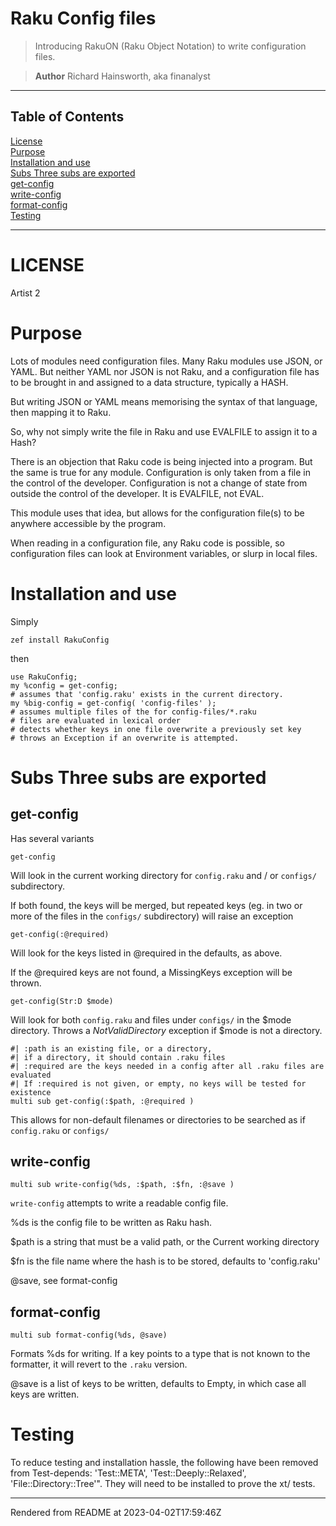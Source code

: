 # Raku Config files
>Introducing RakuON (Raku Object Notation) to write configuration files.


> **Author** Richard Hainsworth, aka finanalyst


----
## Table of Contents
[License](#license)  
[Purpose](#purpose)  
[Installation and use](#installation-and-use)  
[Subs Three subs are exported](#subs-three-subs-are-exported)  
[get-config](#get-config)  
[write-config](#write-config)  
[format-config](#format-config)  
[Testing](#testing)  

----
# LICENSE

Artist 2

# Purpose
Lots of modules need configuration files. Many Raku modules use JSON, or YAML. But neither YAML nor JSON is not Raku, and a configuration file has to be brought in and assigned to a data structure, typically a HASH.

But writing JSON or YAML means memorising the syntax of that language, then mapping it to Raku.

So, why not simply write the file in Raku and use EVALFILE to assign it to a Hash?

There is an objection that Raku code is being injected into a program. But the same is true for any module. Configuration is only taken from a file in the control of the developer. Configuration is not a change of state from outside the control of the developer. It is EVALFILE, not EVAL.

This module uses that idea, but allows for the configuration file(s) to be anywhere accessible by the program.

When reading in a configuration file, any Raku code is possible, so configuration files can look at Environment variables, or slurp in local files.

# Installation and use
Simply

```
zef install RakuConfig
```
then

```
use RakuConfig;
my %config = get-config;
# assumes that 'config.raku' exists in the current directory.
my %big-config = get-config( 'config-files' );
# assumes multiple files of the for config-files/*.raku
# files are evaluated in lexical order
# detects whether keys in one file overwrite a previously set key
# throws an Exception if an overwrite is attempted.
```
# Subs Three subs are exported
## get-config
Has several variants

```
get-config
```
Will look in the current working directory for `config.raku` and / or `configs/` subdirectory.

If both found, the keys will be merged, but repeated keys (eg. in two or more of the files in the `configs/` subdirectory) will raise an exception

```
get-config(:@required)
```
Will look for the keys listed in @required in the defaults, as above.

If the @required keys are not found, a MissingKeys exception will be thrown.

```
get-config(Str:D $mode)
```
Will look for both `config.raku` and files under `configs/` in the $mode directory. Throws a _NotValidDirectory_ exception if $mode is not a directory.

```
#| :path is an existing file, or a directory,
#| if a directory, it should contain .raku files
#| :required are the keys needed in a config after all .raku files are evaluated
#| If :required is not given, or empty, no keys will be tested for existence
multi sub get-config(:$path, :@required )
```
This allows for non-default filenames or directories to be searched as if `config.raku` or `configs/`

## write-config
```
multi sub write-config(%ds, :$path, :$fn, :@save )
```
`write-config` attempts to write a readable config file.

%ds is the config file to be written as Raku hash.

$path is a string that must be a valid path, or the Current working directory

$fn is the file name where the hash is to be stored, defaults to 'config.raku'

@save, see format-config

## format-config
```
multi sub format-config(%ds, @save)
```
Formats %ds for writing. If a key points to a type that is not known to the formatter, it will revert to the `.raku` version.

@save is a list of keys to be written, defaults to Empty, in which case all keys are written.

# Testing
To reduce testing and installation hassle, the following have been removed from Test-depends: 'Test::META', 'Test::Deeply::Relaxed', 'File::Directory::Tree'". They will need to be installed to prove the xt/ tests.







----
Rendered from README at 2023-04-02T17:59:46Z